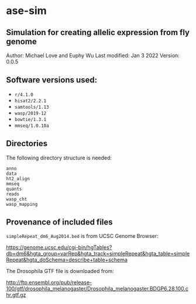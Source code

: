 # ase-sim

## Simulation for creating allelic expression from fly genome

Author: Michael Love and Euphy Wu
Last modified: Jan 3 2022
Version: 0.0.5

## Software versions used:

* `r/4.1.0`
* `hisat2/2.2.1`
* `samtools/1.13`
* `wasp/2019-12`
* `bowtie/1.3.1`
* `mmseq/1.0.10a`

## Directories

The following directory structure is needed:

```
anno
data
ht2_align
mmseq
quants
reads
wasp_cht
wasp_mapping
```

## Provenance of included files

`simpleRepeat_dm6_Aug2014.bed` is from UCSC Genome Browser:

<https://genome.ucsc.edu/cgi-bin/hgTables?db=dm6&hgta_group=varRep&hgta_track=simpleRepeat&hgta_table=simpleRepeat&hgta_doSchema=describe+table+schema>

The Drosophila GTF file is downloaded from:

<http://ftp.ensembl.org/pub/release-100/gtf/drosophila_melanogaster/Drosophila_melanogaster.BDGP6.28.100.chr.gtf.gz>
